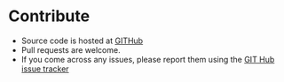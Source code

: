 # Contribute
* Source code is hosted at [GITHub](https://github.com/kaykay-dv/pocketsearch/)
* Pull requests are welcome. 
* If you come across any issues, please report them using the [GIT Hub issue tracker](https://github.com/kaykay-dv/pocketsearch/issues)
